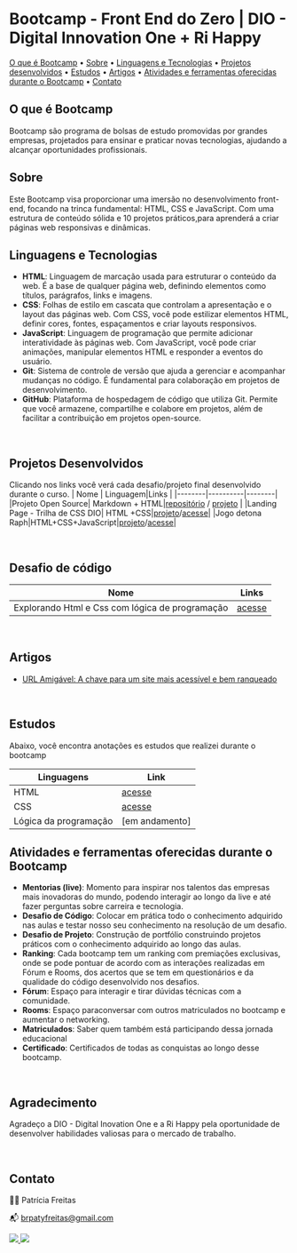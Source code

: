 #  Bootcamp - Front End do Zero | DIO - Digital Innovation One + Ri Happy

[O que é Bootcamp](#o-que-e-bootcamp) • [Sobre](#sobre) • [Linguagens e Tecnologias](#linguagens-e-tecnologias)  • 
[Projetos desenvolvidos](#projetos-desenvolvidos) •  [Estudos](#estudos) • [Artigos](#artigos) • [Atividades e ferramentas oferecidas durante o Bootcamp](#atividades-e-ferramentas-oferecidas-durante-o-bootcamp) •
[Contato](#contato)

## O que é Bootcamp

Bootcamp são programa de bolsas de estudo promovidas por grandes empresas, projetados para ensinar e praticar novas tecnologias, ajudando a alcançar oportunidades profissionais.

## Sobre

Este Bootcamp visa proporcionar uma imersão no desenvolvimento front-end, focando na trinca fundamental: HTML, CSS e JavaScript. Com uma estrutura de conteúdo sólida e 10 projetos práticos,para aprenderá a criar páginas web responsivas e dinâmicas.


## Linguagens e Tecnologias
- **HTML**: Linguagem de marcação usada para estruturar o conteúdo da web. É a base de qualquer página web, definindo elementos como títulos, parágrafos, links e imagens.
- **CSS**: Folhas de estilo em cascata que controlam a apresentação e o layout das páginas web. Com CSS, você pode estilizar elementos HTML, definir cores, fontes, espaçamentos e criar layouts responsivos.
- **JavaScript**: Linguagem de programação que permite adicionar interatividade às páginas web. Com JavaScript, você pode criar animações, manipular elementos HTML e responder a eventos do usuário.
- **Git**: Sistema de controle de versão que ajuda a gerenciar e acompanhar mudanças no código. É fundamental para colaboração em projetos de desenvolvimento.
- **GitHub**: Plataforma de hospedagem de código que utiliza Git. Permite que você armazene, compartilhe e colabore em projetos, além de facilitar a contribuição em projetos open-source.

<br>

## Projetos Desenvolvidos
  
  Clicando nos links você verá cada desafio/projeto final desenvolvido durante o curso. 
| Nome   | Linguagem|Links |
|--------|----------|--------|
|Projeto Open Source| Markdown + HTML|[repositório](https://github.com/patyfreitasbr/dio-lab-open-source)   /  [projeto](https://github.com/patyfreitasbr/bootcamp-frontend-do-zero-dio-ri-happy/tree/main/projetos/projeto-open-source-no-GitHub) |
|Landing Page - Trilha de CSS DIO| HTML +CSS|[projeto](https://github.com/patyfreitasbr/trilha-css-desafio-01-landing-page)/[acesse](https://patyfreitasbr.github.io/trilha-css-desafio-01-landing-page/)|
|Jogo detona Raph|HTML+CSS+JavaScript|[projeto](https://github.com/patyfreitasbr/jogo-detona-raph)/[acesse](https://patyfreitasbr.github.io/jogo-detona-raph/)|

<br>

## Desafio de código

| Nome   | Links |
|--------|---------|
|Explorando Html e Css com lógica de programação| [acesse](https://github.com/patyfreitasbr/bootcamp-frontend-do-zero-dio-ri-happy/tree/main/desafio-de-codigo/desafio1)

<br>

## Artigos 
- [URL Amigável: A chave para um site mais acessível e bem ranqueado](https://www.dio.me/articles/url-amigavel-a-chave-para-um-site-mais-acessivel-e-bem-ranqueado)

<br>

## Estudos
Abaixo, você encontra anotações es estudos que realizei durante o bootcamp

| Linguagens   | Link|
|--------|---------|
|HTML  | [acesse](https://github.com/patyfreitasbr/bootcamp-frontend-do-zero-dio-ri-happy/tree/main/estudos)
| CSS | [acesse](https://github.com/patyfreitasbr/bootcamp-frontend-do-zero-dio-ri-happy/tree/main/estudos/estudos-css)
|Lógica da programação|[em andamento]


## Atividades e ferramentas oferecidas durante o Bootcamp
- **Mentorias (live)**: Momento para inspirar nos talentos das empresas mais inovadoras do mundo, podendo interagir ao longo da live e até fazer perguntas sobre carreira e tecnologia.
- **Desafio de Código**: Colocar em prática todo o conhecimento adquirido nas aulas e testar nosso seu conhecimento na resolução de um desafio.
- **Desafio de Projeto**: Construção de portfólio construindo projetos práticos com o conhecimento adquirido ao longo das aulas.
- **Ranking**: Cada bootcamp tem um ranking com premiações exclusivas, onde se pode pontuar de acordo com as interações realizadas em Fórum e Rooms, dos acertos que se tem em questionários e da qualidade do código desenvolvido nos desafios.
- **Fórum**: Espaço para interagir e tirar dúvidas técnicas com a comunidade.
- **Rooms**: Espaço paraconversar com outros matriculados no bootcamp e aumentar o  networking.
- **Matriculados**: Saber quem também está participando dessa jornada educacional 
- **Certificado**: Certificados de todas as conquistas ao longo desse bootcamp.

<br>

## Agradecimento
Agradeço a <a hrer="https://www.dio.me/bootcamp" target="_blank">DIO - Digital Inovation One </a> e a <a hrer="https://www.rihappy.com.br/" target="_blank">Ri Happy</a> pela oportunidade de desenvolver habilidades valiosas para o mercado de trabalho.

<br>

## Contato

👩‍💻 Patrícia Freitas

📬 brpatyfreitas@gmail.com

 <div><a href="https://www.linkedin.com/in/patyfreitasbr"><img src="https://img.shields.io/badge/LinkedIn-0077B5?style=for-the-badge&logo=linkedin&logoColor=white" target="_blank"></>
  <a href="https://www.instagram.com/patyfreitasbr"><img src="https://img.shields.io/badge/Instagram-E4405F?style=for-the-badge&logo=instagram&logoColor=white" target="_blank"></></div>
